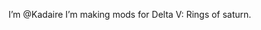 I’m @Kadaire
I’m making mods for Delta V: Rings of saturn.


<!---
Kadaire/Kadaire is a ✨ special ✨ repository because its `README.md` (this file) appears on your GitHub profile.
You can click the Preview link to take a look at your changes.
--->
